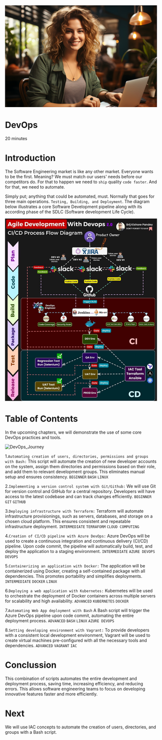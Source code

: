 ![Introduction](images/female-freelancer-portrait.jpg)
# DevOps 

20 minutes

# Introduction

The Software Engineering market is like any other market. Everyone wants to be the first. Meaning? We must match our users' needs before our competitors do. For that to happen we need to `ship` quality `code faster`. And for that, we need to automate. 

Simply put; anything that could be automated, must. Normally that goes for three main operations. `Testing, Building, and Deployment`. The diagram below illustrates a core Software Development pipeline along with its according phase of the SDLC (Software development Life Cycle).

![sdlc](images/Agile%2BDevOps.jpeg)


# Table of Contents

In the upcoming chapters, we will demonstrate the use of some core DevOps practices and tools. 

![DevOps_Journey](https://github.com/AleMorales9011/FORGE-OPS/blob/278e5fd944f771b2e465d0d554f45bdccdcbbccf/010-IMAGES/ForgeOps_Journey.png)

1.`Automating creation of users, directories, permissions and groups with Bash:`
This script will automate the creation of new developer accounts on the system, assign them directories and permissions based on their role, and add them to relevant development groups. This eliminates manual setup and ensures consistency.
`BEGINNER` `BASH` `LINUX`

2.`Implementing a version control system with Git/Github:`
We will use Git for version control and GitHub for a central repository. Developers will have access to the latest codebase and can track changes efficiently.
`BEGINNER` `GIT` `GITHUB`

3.`Deploying infrastructure with Terraform:`
Terraform will automate infrastructure provisionings, such as servers, databases, and storage on a chosen cloud platform. This ensures consistent and repeatable infrastructure deployment.
`INTERMEDIATE` `TERRAFORM` `CLOUD COMPUTING`

4.`Creation of CI/CD pipeline with Azure DevOps:`
Azure DevOps will be used to create a continuous integration and continuous delivery (CI/CD) pipeline. Upon code commit, the pipeline will automatically build, test, and deploy the application to a staging environment.
`INTERMEDIATE` `AZURE DEVOPS` `DEVOPS`

5.`Containerizing an application with Docker:`
The application will be containerized using Docker, creating a self-contained package with all dependencies. This promotes portability and simplifies deployments.
`INTERMEDIATE` `DOCKER` `LINUX`

6.`Deploying a web application with Kubernetes:`
Kubernetes will be used to orchestrate the deployment of Docker containers across multiple servers for scalability and high availability.
`ADVANCED` `KUBERNETES` `DOCKER`

7.`Automating Web App deployment with Bash`
A Bash script will trigger the Azure DevOps pipeline upon code commit, automating the entire deployment process.
`ADVANCED` `BASH` `LINUX` `AZURE DEVOPS`

8.`Setting developing environment with Vagrant:`
To provide developers with a consistent local development environment, Vagrant will be used to create virtual machines pre-configured with all the necessary tools and dependencies.
`ADVANCED` `VAGRANT` `IAC`

# Conclussion

This combination of scripts automates the entire development and deployment process, saving time, increasing efficiency, and reducing errors. This allows software engineering teams to focus on developing innovative features faster and more efficiently.

# Next

We will use IAC concepts to automate the creation of users, directories, and groups with a Bash script.

